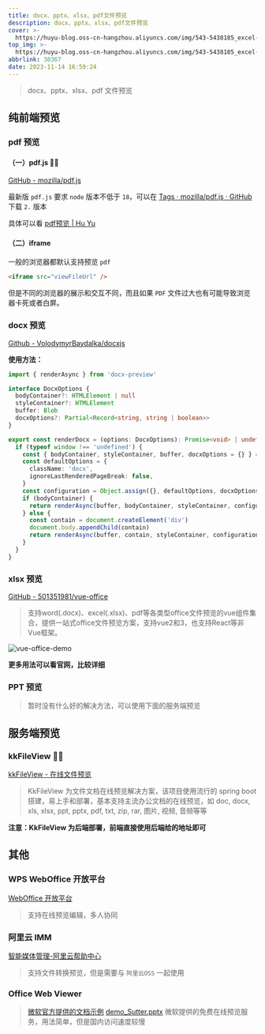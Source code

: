 ```yaml
---
title: docx、pptx、xlsx、pdf文件预览
description: docx、pptx、xlsx、pdf文件预览
cover: >-
  https://huyu-blog.oss-cn-hangzhou.aliyuncs.com/img/543-5438185_excel-icon-png.png
top_img: >-
  https://huyu-blog.oss-cn-hangzhou.aliyuncs.com/img/543-5438185_excel-icon-png.png
abbrlink: 30367
date: 2023-11-14 16:59:24
---
```


> docx、pptx、xlsx、pdf 文件预览

## 纯前端预览

### pdf 预览

#### （一）pdf.js 👍🏻

[GitHub - mozilla/pdf.js](https://github.com/mozilla/pdf.js)

最新版 `pdf.js` 要求 ` node ` 版本不低于 ` 18 `，可以在 [Tags · mozilla/pdf.js · GitHub](https://github.com/mozilla/pdf.js/tags?after=v3.0.279) 下载 ` 2. ` 版本

具体可以看 [pdf预览 | Hu Yu](https://www.huyu001.top/posts/44377.html)

#### （二）iframe

一般的浏览器都默认支持预览 `pdf`

```html
<iframe src="viewFileUrl" />
```

但是不同的浏览器的展示和交互不同，而且如果 `PDF` 文件过大也有可能导致浏览器卡死或者白屏。

### docx 预览

[Github - VolodymyrBaydalka/docxjs](https://github.com/VolodymyrBaydalka/docxjs)

**使用方法：**
```ts
import { renderAsync } from 'docx-preview'

interface DocxOptions {
  bodyContainer?: HTMLElement | null
  styleContainer?: HTMLElement
  buffer: Blob
  docxOptions?: Partial<Record<string, string | boolean>>
}

export const renderDocx = (options: DocxOptions): Promise<void> | undefined => {
  if (typeof window !== 'undefined') {
    const { bodyContainer, styleContainer, buffer, docxOptions = {} } = options
    const defaultOptions = {
      className: 'docx',
      ignoreLastRenderedPageBreak: false,
    }
    const configuration = Object.assign({}, defaultOptions, docxOptions)
    if (bodyContainer) {
      return renderAsync(buffer, bodyContainer, styleContainer, configuration)
    } else {
      const contain = document.createElement('div')
      document.body.appendChild(contain)
      return renderAsync(buffer, contain, styleContainer, configuration)
    }
  }
}

```

### xlsx 预览

[GitHub - 501351981/vue-office](https://github.com/501351981/vue-office)

> 支持word(.docx)、excel(.xlsx)、pdf等各类型office文件预览的vue组件集合，提供一站式office文件预览方案，支持vue2和3，也支持React等非Vue框架。

![vue-office-demo](https://huyu-blog.oss-cn-hangzhou.aliyuncs.com/img/20231114163403.png)

**更多用法可以看官网，比较详细**

### PPT 预览
> 暂时没有什么好的解决方法，可以使用下面的服务端预览



## 服务端预览

### kkFileView 👍🏻

[kkFileView - 在线文件预览](https://kkview.cn/zh-cn/index.html)

> KkFileView 为文件文档在线预览解决方案，该项目使用流行的 spring boot 搭建，易上手和部署，基本支持主流办公文档的在线预览，如 doc, docx, xls, xlsx, ppt, pptx, pdf, txt, zip, rar, 图片, 视频, 音频等等

**注意：KkFileView 为后端部署，前端直接使用后端给的地址即可**

## 其他
### WPS WebOffice 开放平台

[WebOffice 开放平台](https://solution.wps.cn/)
> 支持在线预览编辑，多人协同
### 阿里云 IMM

[智能媒体管理-阿里云帮助中心](https://help.aliyun.com/document_detail/63273.html)
> 支持文件转换预览，但是需要与 `阿里云OSS` 一起使用

### Office Web Viewer

> [微软官方提供的文档示例](https://www.microsoft.com/en-us/microsoft-365/blog/2013/04/10/office-web-viewer-view-office-documents-in-a-browser/)
> [demo\_Sutter.pptx](https://view.officeapps.live.com/op/view.aspx?src=http%3a%2f%2fvideo.ch9.ms%2fbuild%2f2011%2fslides%2fTOOL-532T_Sutter.pptx)
> 微软提供的免费在线预览服务，用法简单，但是国内访问速度较慢
